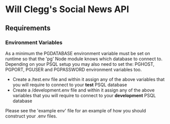 # Will Clegg's Social News API

## Requirements
### Environment Variables
As a minimum the PGDATABASE environment variable must be set on runtime so that the 'pg' Node module knows which database to connect to. Depending on your PSQL setup you may also need to set the: PGHOST, PGPORT, PGUSER and PGPASSWORD environment variables too. 

* Create a /test.env file and within it assign any of the above variables that you will require to connect to your **test** PSQL database
* Create a /development.env file and within it assign any of the above variables that you will require to connect to your **development** PSQL database

Please see the 'example env' file for an example of how you should construct your .env files. 

